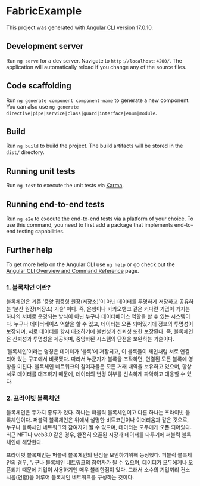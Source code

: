 # FabricExample

This project was generated with [Angular CLI](https://github.com/angular/angular-cli) version 17.0.10.

## Development server

Run `ng serve` for a dev server. Navigate to `http://localhost:4200/`. The application will automatically reload if you change any of the source files.

## Code scaffolding

Run `ng generate component component-name` to generate a new component. You can also use `ng generate directive|pipe|service|class|guard|interface|enum|module`.

## Build

Run `ng build` to build the project. The build artifacts will be stored in the `dist/` directory.

## Running unit tests

Run `ng test` to execute the unit tests via [Karma](https://karma-runner.github.io).

## Running end-to-end tests

Run `ng e2e` to execute the end-to-end tests via a platform of your choice. To use this command, you need to first add a package that implements end-to-end testing capabilities.

## Further help

To get more help on the Angular CLI use `ng help` or go check out the [Angular CLI Overview and Command Reference](https://angular.io/cli) page.

### 1. 블록체인 이란?

블록체인은 기존 ‘중앙 집중형 원장(저장소)’이 아닌 데이터를 투명하게 저장하고 공유하는 ‘분산 원장(저장소) 기술’ 이다. 즉, 은행이나 카카오뱅크 같은 커다란 기업이 가지는 하나의 서버로 운영되는 방식이 아닌 누구나 데이터베이스 역할을 할 수 있는 시스템이다. 누구나 데이터베이스 역할을 할 수 있고, 데이터는 오픈 되어있기에 정보의 투명성이 보장되며, 서로 데이터를 항시 대조하기에 불변성과 신뢰성 또한 보장된다. 즉, 블록체인은 신뢰성과 투명성을 제공하며, 중앙화된 시스템의 단점을 보완하는 기술이다.

‘블록체인’이라는 명칭은 데이터가 '블록'에 저장되고, 이 블록들이 체인처럼 서로 연결되어 있는 구조에서 비롯됐다. 따라서 누군가가 블록을 조작하면, 연결된 모든 블록에 영향을 미친다. 블록체인 네트워크의 참여자들은 모든 거래 내역을 보유하고 있으며, 항상 서로 데이터를 대조하기 때문에, 데이터의 변경 여부를 신속하게 파악하고 대응할 수 있다.

### 2. 프라이빗 블록체인

블록체인은 두가지 종류가 있다. 하나는 퍼블릭 블록체인이고 다른 하나는 프라이빗 블록체인이다. 퍼블릭 블록체인은 위에서 설명한 비트코인이나 이더리움과 같은 것으로, 누구나 블록체인 네트워크의 참여자가 될 수 있으며, 데이터는 모두에게 오픈 되어있다. 최근 NFT나 web3.0 같은 경우, 완전히 오픈된 시장과 데이터를 다루기에 퍼블릭 블록체인에 해당한다.

프라이빗 블록체인는 퍼블릭 블록체인의 단점을 보안하기위해 등장했다. 퍼블릭 블록체인의 경우, 누구나 블록체인 네트워크의 참여자가 될 수 있으며, 데이터가 모두에게나 오픈되기 때문에 기업이 사용하기엔 매우 불리한점이 있다. 그래서 소수의 기업끼리 컨소시움(연합)을 이루어 블록체인 네트워크를 구성하는 것이다.
